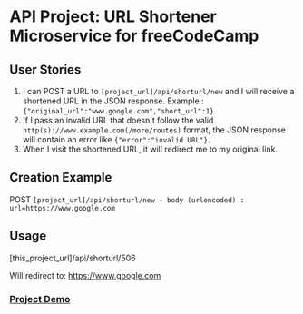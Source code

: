# API Project: URL Shortener Microservice for freeCodeCamp

## User Stories

1. I can POST a URL to `[project_url]/api/shorturl/new` and I will receive a shortened URL in the JSON response. Example : `{"original_url":"www.google.com","short_url":1}`
2. If I pass an invalid URL that doesn't follow the valid `http(s)://www.example.com(/more/routes)` format, the JSON response will contain an error like `{"error":"invalid URL"}`. 
3. When I visit the shortened URL, it will redirect me to my original link.

## Creation Example

POST `[project_url]/api/shorturl/new - body (urlencoded) :  url=https://www.google.com`

## Usage

[this_project_url]/api/shorturl/506 

Will redirect to: https://www.google.com

### [Project Demo](https://hellblazer616-fcc-url-shortener.glitch.me 'Project Demo')
